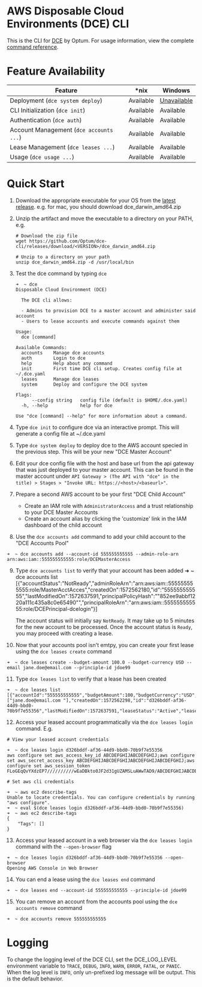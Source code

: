 # AWS Disposable Cloud Environments (DCE) CLI

This is the CLI for [DCE](https://github.com/Optum/dce) by Optum. For usage information, view the complete [command reference](./docs/dce.md).

# Feature Availability

| Feature                                 |  *nix       |  Windows    |
| -----------                             | ----------- | ----------- |
| Deployment (`dce system deploy`)        | Available   | [Unavailable](https://github.com/Optum/dce-cli/issues/21) |
| CLI Initialization (`dce init`)         | Available   |  Available  |
| Authentication (`dce auth`)             | Available   |  Available  |
| Account Management (`dce accounts ...`) | Available   |  Available  |
| Lease Management (`dce leases ...`)     | Available   |  Available  |
| Usage (`dce usage ...`)                 | Available   |  Available  |


# Quick Start

1. Download the appropriate executable for your OS from the [latest release](https://github.com/Optum/dce-cli/releases/latest). e.g. for mac, you should download dce_darwin_amd64.zip

2. Unzip the artifact and move the executable to a directory on your PATH, e.g.

    ```
    # Download the zip file
    wget https://github.com/Optum/dce-cli/releases/download/<VERSION>/dce_darwin_amd64.zip

    # Unzip to a directory on your path
    unzip dce_darwin_amd64.zip -d /usr/local/bin
    ```

3. Test the dce command by typing `dce`
    ```
    ➜  ~ dce
    Disposable Cloud Environment (DCE)

      The DCE cli allows:

      - Admins to provision DCE to a master account and administer said account
      - Users to lease accounts and execute commands against them

    Usage:
      dce [command]

    Available Commands:
      accounts    Manage dce accounts
      auth        Login to dce
      help        Help about any command
      init        First time DCE cli setup. Creates config file at ~/.dce.yaml
      leases      Manage dce leases
      system      Deploy and configure the DCE system

    Flags:
          --config string   config file (default is $HOME/.dce.yaml)
      -h, --help            help for dce

    Use "dce [command] --help" for more information about a command.
    ```

4. Type `dce init` to configure dce via an interactive prompt. This will generate a config file at ~/.dce.yaml

5. Type `dce system deploy` to deploy dce to the AWS account specied in the previous step. This will be your new "DCE Master Account"

6. Edit your dce config file with the host and base url from the api gateway that was just deployed to your master account. This can be found in the master account under `API Gateway > (The API with "dce" in the title) > Stages > "Invoke URL: https://<host>/<baseurl>"`.

7. Prepare a second AWS account to be your first "DCE Child Account"
    - Create an IAM role with `AdministratorAccess` and a trust relationship to your DCE Master Accounts
    - Create an account alias by clicking the 'customize' link in the IAM dashboard of the child account

8. Use the `dce accounts add` command to add your child account to the "DCE Accounts Pool"

```
➜  ~ dce accounts add --account-id 555555555555 --admin-role-arn arn:aws:iam::555555555555:role/DCEMasterAccess
```

9. Type `dce accounts list` to verify that your account has been added
➜  ~ dce accounts list
[{"accountStatus":"NotReady","adminRoleArn":"arn:aws:iam::555555555555:role/MasterAcctAcces","createdOn":1572562180,"id":"555555555555","lastModifiedOn":1572637591,"principalPolicyHash":"\"852ee9abbf1220a111c435a8c0e65490\"","principalRoleArn":"arn:aws:iam::555555555555:role/DCEPrincipal-dcelogin"}]

    The account status will initially say `NotReady`. It may take up to 5 minutes for the new account to be processed. Once the account status is `Ready`, you may proceed with creating a lease.

10. Now that your accounts pool isn't emtpy, you can create your first lease using the `dce leases create` command

```
➜  ~ dce leases create --budget-amount 100.0 --budget-currency USD --email jane.doe@email.com --principle-id jdoe99
```

11. Type `dce leases list` to verify that a lease has been created

```
➜  ~ dce leases list
[{"accountId":"555555555555","budgetAmount":100,"budgetCurrency":"USD","budgetNotificationEmails":["jane.doe@email.com "],"createdOn":1572562298,"id":"d326bddf-af36-44d9-bbd0-70b9f7e55356","lastModifiedOn":1572637591,"leaseStatus":"Active","leaseStatusModifiedOn":1572637591,"principalId":"jdoe99"}]
```

12. Access your leased account programmatically via the `dce leases login` command. E.g.

```
# View your leased account credentials

➜  ~ dce leases login d326bddf-af36-44d9-bbd0-70b9f7e55356
aws configure set aws_access_key_id ABCDEFGHIJABCDEFGHIJ;aws configure set aws_secret_access_key ABCDEFGHIJABCDEFGHIJABCDEFGHIJABCDEFGHIJ;aws configure set aws_session_token FLoGEqQvYXdzEP7//////////wEaDBkto0JF2d31gUZAMSLuAWwTAD9/ABCDEFGHIJABCDEFGHIJABCDEFGHIJABCDEFGHIJ+DV8jsiOjuhvQYQ9oFUotYe+G+6snwOljzs6ZjHaMQMMmEpSsBNkpwVDBCWnaKHlXgZiv4oiudQ5rxQv0MpXyGxYMmuMTujM/zEyEAjfXoD/fmRFgVK64lkhrW1vgqpKGTMPfX0Ii9ubtL9wYTsDQEG2CpQK28arBl4yTM3DLjPFm3oujslchJrHMGRgSxkrunfdnKvizt5ik7B6B1Hrvt28g5rvV5xG4gIHBK6G1UGfM5IuhcF9hCHQHl5AzayKJiso7rTy7QU==

# Set aws cli credentials

➜  ~ aws ec2 describe-tags
Unable to locate credentials. You can configure credentials by running "aws configure".
➜  ~ eval $(dce leases login d326bddf-af36-44d9-bbd0-70b9f7e55356)
➜  ~ aws ec2 describe-tags
{
    "Tags": []
}
```
13. Access your leased account in a web browser via the `dce leases login` command with the `--open-browser` flag

```
➜  ~ dce leases login d326bddf-af36-44d9-bbd0-70b9f7e55356 --open-browser
Opening AWS Console in Web Browser
```

14. You can end a lease using the `dce leases end` command
```
➜  ~ dce leases end --account-id 555555555555 --principle-id jdoe99
```

15. You can remove an account from the accounts pool using the `dce accounts remove` command
```
➜  ~ dce accounts remove 555555555555
```
# Logging

To change the logging level of the DCE CLI, set the DCE_LOG_LEVEL environment variable to `TRACE`, `DEBUG`, `INFO`, `WARN`, `ERROR`, `FATAL`, or `PANIC`. When the log level is `INFO`, only un-prefixed log message will be output. This is the default behavior.

